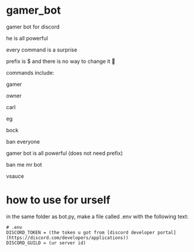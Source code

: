 # gamer_bot
gamer bot for discord



he is all powerful



every command is a surprise



prefix is $ and there is no way to change it 🗿



commands include:



gamer

owner

carl

eg

bock

ban everyone

gamer bot is all powerful (does not need prefix)

ban me mr bot

vsauce


# how to use for urself
in the same folder as bot.py, make a file called .env with the following text:
```
# .env
DISCORD_TOKEN = (the token u got from [discord developer portal](https://discord.com/developers/applications))
DISCORD_GUILD = (ur server id)
```
